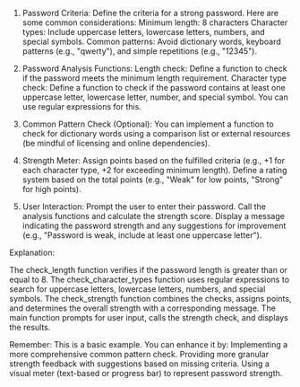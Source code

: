 1. Password Criteria:
Define the criteria for a strong password. Here are some common considerations:
Minimum length: 8 characters
Character types: Include uppercase letters, lowercase letters, numbers, and special symbols.
Common patterns: Avoid dictionary words, keyboard patterns (e.g., "qwerty"), and simple repetitions (e.g., "12345").

2. Password Analysis Functions:
Length check: Define a function to check if the password meets the minimum length requirement.
Character type check: Define a function to check if the password contains at least one uppercase letter, lowercase letter, number, and special symbol. You can use regular expressions for this.

3. Common Pattern Check (Optional):
You can implement a function to check for dictionary words using a comparison list or external resources (be mindful of licensing and online dependencies).

4. Strength Meter:
Assign points based on the fulfilled criteria (e.g., +1 for each character type, +2 for exceeding minimum length).
Define a rating system based on the total points (e.g., "Weak" for low points, "Strong" for high points).

5. User Interaction:
Prompt the user to enter their password.
Call the analysis functions and calculate the strength score.
Display a message indicating the password strength and any suggestions for improvement (e.g., "Password is weak, include at least one uppercase letter").


Explanation:

The check_length function verifies if the password length is greater than or equal to 8.
The check_character_types function uses regular expressions to search for uppercase letters, lowercase letters, numbers, and special symbols.
The check_strength function combines the checks, assigns points, and determines the overall strength with a corresponding message.
The main function prompts for user input, calls the strength check, and displays the results.

Remember: This is a basic example. You can enhance it by:
Implementing a more comprehensive common pattern check.
Providing more granular strength feedback with suggestions based on missing criteria.
Using a visual meter (text-based or progress bar) to represent password strength.